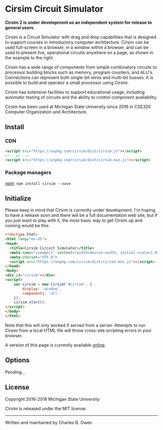 # Cirsim Circuit Simulator

**Cirsim 2 is under development as an independent system
for release to general users.**


Cirsim is a Circuit Simulator with drag and drop capabilities that is designed 
to support courses in introductory computer architecture. Cirsim can be used 
full-screen in a browser, in a window within a browser, and can be used to present 
live, operational circuits anywhere on a page, as shown in the example to the right.

Cirsim has a wide range of components from simple combinatory circuits to 
processor building blocks such as memory, program counters, and ALU's. 
Connections can represent both single-bit wires and multi-bit busses. 
It is possible to build and operator a small processor using Cirsim.

Cirsim has extensive facilities to support educational usage, including automatic 
testing of circuits and the ability to control component availability.

Cirsim has been used at Michigan State University since 2016 in CSE320 Computer
Organization and Architecture. 
## Install

### CDN

``` html
<script src="https://unpkg.com/cirsim/dist/cirsim.js"></script>
<!-- or -->
<script src="https://unpkg.com/cirsim/dist/cirsim.min.js"></script>
```

### Package managers

[npm](https://www.npmjs.com/package/cirsim): `npm install cirsim --save`

## Initialize

Please keep in mind that Cirsim is currently under development. I'm hoping
to have a release soon and there will be a full documentation web site, 
but if you just want to play with it, the most basic way to get Cirsim up 
and running would be this:

``` html
<!doctype html>
<html lang="en-US">
<head>
  <title>Cirsim Circuit Simulator</title>
  <meta name="viewport" content="width=device-width, initial-scale=1.0" />
  <meta charset="UTF-8">
  <script src="https://unpkg.com/cirsim/dist/cirsim.min.js"></script>
</head>
<body>
<div id="cirsim"></div>
<script>
    var cirsim = new Cirsim('#cirsim', {
        display: 'window',
        components: 'all'
    });
    cirsim.start();
</script>
</body>
</html>
```

Note that this will only worked if served from a server. Attempts to run 
 Cirsim from a local HTML file will throw cross-site scripting errors in 
 your browser. 
 
 A version of this
page is currently available [online](http://www.cse.msu.edu/~cbowen/cirsim/minimal.html).


## Options

Pending...

## License

Copyright 2016-2018 Michigan State University

Cirsim is released under the MIT license.

* * *

Written and maintained by Charles B. Owen

